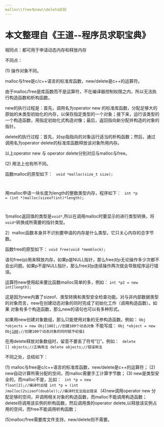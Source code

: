 ```yaml
---
malloc\\free与new\\delete区别
---
```


本文整理自《王道--程序员求职宝典》
========================

相同点：都可用于申请动态内存和释放内存

不同点：

(1) 操作对象不同。

malloc与free是c/c++语言的标准库函数，new/delete是c++的运算符。

由于malloc/free是库函数而不是运算符，不在编译器控制权限之内，所以无法执行构造函数和析构函数。

new的执行过程是：首先，调用名为operator new 的标准库函数，分配足够大的原始的未类型初始化的内存，以保存指定类型的一个对象；接下来，运行该类型的
一个构造函数，用指定初始化式构造对像；最后，返回指向新分配并构造的对象的指针。

delete的执行过程：首先，对sp指指向的对象运行适当的析构函数；然后，通过调用名为operator delete的标准库函数释放该对象所用内存。

以上operator new 与 operator delete分别对应与malloc与free。

(2) 用法上也有所不同。

函数malloc的原型如下：
<code>
void *malloc(size_t size);

</code>

用malloc申请一块长度为length的整数类型内存，程序如下：
<code>
int *p = (int *)malloc(sizeof(int)*length);

</code>

1)malloc返回值的类型是<code>void*</code>,所以在调用malloc时要显示的进行类型转换，将<code>void*</code>转换成所需要的指针类型。

2）malloc函数本身并不识别要申请的内存是什么类型，它只关心内存的总字节数。

函数free的原型如下：
<code>void free(void *memblock);</code>

语句free(p)用来释放内存，如果p是NULL指针，那么free对p无论操作多少次都不会出问题。如果p不是NULL指针，那么free对p连续操作两次就会导致程序运行错误。

运算符new使用起来要比函数malloc简单的多，例如：
<code>int *p2 = new int[length];</code>

这是因为new内置了sizeof、类型转换和类型安全检查功能。对与非内部数据类型的对象而言，new在创建动态对象的同时完成了初始化工作（调用构造函数）。如果
对象有多个构造函数，那么new的语句也可以有多种形式。

如果用new创建对象数组，那么只能使用对象的无参构造函数。例如：
<code>Obj *objects = new Obj[100];//创建100个动态对象</code>
不能写成：
<code>Obj *object = new Obj[100](1);//创建100个动态对象的同时赋予初值1</code>

在用delete释放对象数组时，留意不要丢了符号"\[\]"。例如：
<code>
delete [] objects;//正确用法
delete objects;//错误用法
</code>

不同之处，总结如下：

(1) malloc与free是c/c++语言的标准库函数，new/delete是c++的运算符；
(2) new自动计算所需分配的空间，而malloc需要手工计算字节数；
(3) new是类型安全的，而malloc不是，比如：
<code>
int *p = new float[2];//编译时出错
int *p = (int *)malloc(2*sizeof(double));//编译时无法指出错误
</code>
(4)new调用operator new 分配足够的空间，并调用相关对象的构造函数，而malloc不能调用构造函数；delete将调用该实例的析构函数，然后调用类的operator 
delete,以释放该实例占用的空间，而free不能调用析构函数；

(5)malloc/free需要库文件支持，new/delete则不需要。
